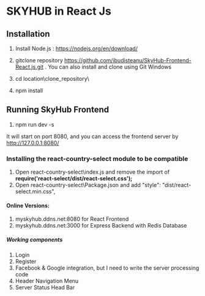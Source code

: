# SKYHUB in React Js

## Installation

1. Install Node.js : https://nodejs.org/en/download/
2. gitclone repository https://github.com/ibudisteanu/SkyHub-Frontend-React.js.git . You can also install and clone using Git Windows

3. cd location\clone_repository\
4. npm install

## Running SkyHub Frontend

1. npm run dev -s

It will start on port 8080, and you can access the frontend server by http://127.0.0.1:8080/ 

### Installing the react-country-select module to be compatible 

1. Open react-country-select\index.js and remove the import of **require('react-select/dist/react-select.css');**
2. Open react-country-select\Package.json and add   "style": "dist/react-select.min.css",

#### Online Versions:

1. myskyhub.ddns.net:8080 for React Frontend
2. myskyhub.ddns.net:3000 for Express Backend with Redis Database


##### Working components

1. Login
2. Register
3. Facebook & Google integration, but I need to write the server processing code
4. Header Navigation Menu
5. Server Status Head Bar